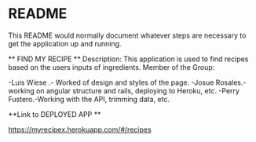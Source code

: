 # README

This README would normally document whatever steps are necessary to get the
application up and running.

** FIND MY RECIPE **
Description: This application is used to find recipes based on the users inputs of ingredients.
Member of the Group:

-Luis Wiese .- Worked of design and styles of the page.
-Josue Rosales.- working on angular structure and rails, deploying to Heroku, etc.
-Perry Fustero.-Working with the API, trimming data, etc.



**Link to DEPLOYED APP **

https://myrecipex.herokuapp.com/#/recipes
